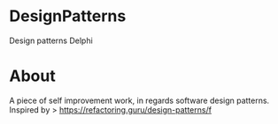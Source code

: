 # DesignPatterns
Design patterns Delphi

# About
A piece of self improvement work, in regards software design patterns. Inspired by
	> https://refactoring.guru/design-patterns/f


